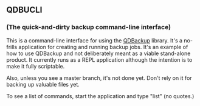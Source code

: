 ## QDBUCLI
### (The quick-and-dirty backup command-line interface)

This is a command-line interface for using the [QDBackup](https://github.com/jake-bladt/QDBackup) library. It's a no-frills application for creating and running backup jobs. It's an example of how to use QDBackup and not deliberately meant as a viable stand-alone product. It currently runs as a REPL application although the intention is to make it fully scriptable.

Also, unless you see a master branch, it's not done yet. Don't rely on it for backing up valuable files yet.

To see a list of commands, start the application and type "list" (no quotes.)
